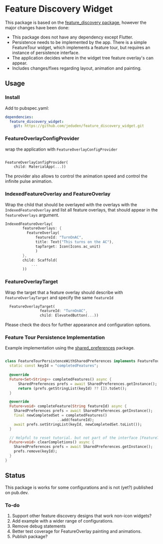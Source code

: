 # Feature Discovery Widget

This package is based on the [feature_discovery package](https://pub.dev/packages/feature_discovery/), however the major changes have been done:

- This package does not have any dependency except Flutter.
- Persistence needs to be implemented by the app. There is a simple FeatureTour widget, which implements a feature tour, but requires an instance of persistence interface. 
- The application decides where in the widget tree feature overlay's can appear.
- Includes changes/fixes regarding layout, animation and painting.

## Usage

### Install

Add to pubspec.yaml:

```yaml
dependencies:
  feature_discovery_widget:
    git: https://github.com/jeduden/feature_discovery_widget.git
```

### FeatureOverlayConfigProvider

wrap the application with `FeatureOverlayConfigProvider`

```dart

FeatureOverlayConfigProvider(
    child: MaterialApp(...))

```

The provider also allows to control the animation speed and control the infinite pulse animation.

### IndexedFeatureOverlay and FeatureOverlay

Wrap the child that should be overlayed with the overlays with the `IndexedFeatureOverlay` and list all feature overlays, that should appear in the `featureOverlays` argument. 

```dart
IndexedFeatureOverlay(
        featureOverlays: {
          FeatureOverlay(
              featureId: "TurnOnAC",
              title: Text("This turns on the AC"),
              tapTarget: Icon(Icons.ac_unit)
              )
        },
        child: Scaffold(
            ...
        ))
```

### FeatureOverlayTarget

Wrap the target that a feature overlay should describe with `FeatureOverlayTarget` and specify the same `featureId`

```dart
  FeatureOverlayTarget(
                featureId: "TurnOnAC",
                child: ElevatedButton(...))
```

Please check the docs for further appearance and configuration options.

### Feature Tour Persistence Implementation

Example implementation using the [shared_preferences](https://pub.dev/packages/shared_preferences) package.

```dart

class FeatureTourPersistenceWithSharedPreferences implements FeatureTourPersistence {
  static const keyId = "completedFeatures";
    
  @override
  Future<Set<String>> completedFeatures() async {
      SharedPreferences prefs = await SharedPreferences.getInstance();
      return (prefs.getStringList(keyId) ?? []).toSet();
  }

  @override
  Future<void> completeFeature(String featureId) async {
    SharedPreferences prefs = await SharedPreferences.getInstance();
    final newCompletedSet = completedFeatures()
                        ..add(featureId);
    await prefs.setStringList(keyId, newCompletedSet.toList());
  }

  // Helpful to reset tutorial. but not part of the interface [FeatureTourPersistence]
  Future<void> clearCompletions() async {
    SharedPreferences prefs = await SharedPreferences.getInstance();
    prefs.remove(keyId);
  }
}

```

## Status

This package is works for some configurations and is not (yet?) published on pub.dev.

### To-do
   
1. Support other feature discovery designs that work non-icon widgets?
2. Add example with a wider range of configurations.
3. Remove debug statements
4. Better test coverage for FeatureOverlay painting and animations.
5. Publish package?